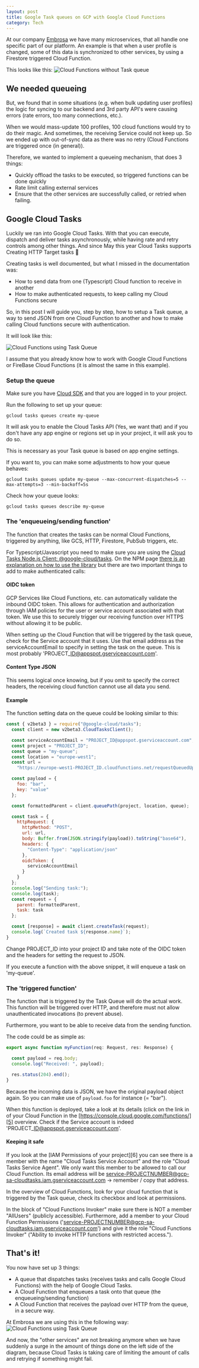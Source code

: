 ```yaml
---
layout: post
title: Google Task queues on GCP with Google Cloud Functions
category: Tech
---
```


At our company [Embrosa](https://www.embrosa.com) we have many microservices, that all handle one specific part of our platform. An example is that when a user profile is changed, some of this data is synchronized to other services, by using a Firestore triggered Cloud Function.

This looks like this:
![Cloud Functions without Task queue](/img/cfs-no-queue.png)

## We needed queueing
But, we found that in some situations (e.g. when bulk updating user profiles) the logic for syncing to our backend and 3rd party API's were causing errors (rate errors, too many connections, etc.).

When we would mass-update 100 profiles, 100 cloud functions would try to do their magic. And sometimes, the receiving
Service could not keep up. So we ended up with out-of-sync data as there was no retry (Cloud Functions are triggered once (in general)).

Therefore, we wanted to implement a queueing mechanism, that does 3 things:
* Quickly offload the tasks to be executed, so triggered functions can be done quickly
* Rate limit calling external services
* Ensure that the other services are successfully called, or retried when failing.

## Google Cloud Tasks
Luckily we ran into Google Cloud Tasks. With that you can execute, dispatch and deliver tasks asynchronously, while having rate and retry controls among other things. And since May this year Cloud Tasks supports Creating HTTP Target tasks 🎉

Creating tasks is well documented, but what I missed in the documentation was:
* How to send data from one (Typescript) Cloud function to receive in another
* How to make authenticated requests, to keep calling my Cloud Functions secure

So, in this post I will guide you, step by step, how to setup a Task queue, a way to send JSON from one Cloud Function to another and how to make calling Cloud functions secure with authentication.

It will look like this:

![Cloud Functions using Task Queue](/img/cfs-with-cloud-tasks.png)

I assume that you already know how to work with Google Cloud Functions or FireBase Cloud Functions (it is almost the same in this example).

### Setup the queue
Make sure you have [Cloud SDK][1] and that you are logged in to your project.

Run the following to set up your queue:
```
gcloud tasks queues create my-queue
```

It will ask you to enable the Cloud Tasks API (Yes, we want that) and if you don't have any app engine or regions set up in your project, it will ask you to do so.

This is necessary as your Task queue is based on app engine settings.

If you want to, you can make some adjustments to how your queue behaves:

```
gcloud tasks queues update my-queue --max-concurrent-dispatches=5 --max-attempts=3 --min-backoff=5s
```

Check how your queue looks:
```
gcloud tasks queues describe my-queue
```

### The 'enqueueing/sending function'
The function that creates the tasks can be normal Cloud Functions, triggered by anything, like GCS, HTTP, Firestore, PubSub triggers, etc.

For Typescript/Javascript you need to make sure you are using the [Cloud Tasks Node.js Client: @google-cloud/tasks][2]. On the NPM page [there is an explanation on how to use the library][3] but there are two important things to add to make authenticated calls:

#### OIDC token
GCP Services like Cloud Functions, etc. can automatically validate the inbound OIDC token. This allows for authentication and authorization through IAM policies for the user or service account associated with that token. We use this to securely trigger our receiving function over HTTPS without allowing it to be public.

When setting up the Cloud Function that will be triggered by the task queue, check for the Service account that it uses. Use that email address as the serviceAccountEmail to specify in setting the task on the queue. This is most probably 'PROJECT\_ID@appspot.gserviceaccount.com'.

#### Content Type JSON
This seems logical once knowing, but if you omit to specify the correct headers, the receiving cloud function cannot use all data you send.

#### Example
The function setting data on the queue could be looking similar to this:

```javascript
const { v2beta3 } = require("@google-cloud/tasks");
  const client = new v2beta3.CloudTasksClient();

  const serviceAccountEmail = "PROJECT_ID@appspot.gserviceaccount.com";
  const project = "PROJECT_ID";
  const queue = "my-queue";
  const location = "europe-west1";
  const url =
    "https://europe-west1-PROJECT_ID.cloudfunctions.net/requestQueuedUpdateBackend";

  const payload = {
    foo: "bar",
    key: "value"
  };

  const formattedParent = client.queuePath(project, location, queue);

  const task = {
    httpRequest: {
      httpMethod: "POST",
      url: url,
      body: Buffer.from(JSON.stringify(payload)).toString("base64"),
      headers: {
        "Content-Type": "application/json"
      },
      oidcToken: {
        serviceAccountEmail
      }
    }
  };
  console.log("Sending task:");
  console.log(task);
  const request = {
    parent: formattedParent,
    task: task
  };

  const [response] = await client.createTask(request);
  console.log(`Created task ${response.name}`);
}
```

Change PROJECT\_ID into your project ID and take note of the OIDC token and the headers for setting the request to JSON. 

If you execute a function with the above snippet, it will enqueue a task on 'my-queue'.

### The 'triggered function'
The function that is triggered by the Task Queue will do the actual work. This function will be triggered over HTTP, and therefore must not allow unauthenticated invocations (to prevent abuse).

Furthermore, you want to be able to receive data from the sending function.

The code could be as simple as:

```javascript
export async function myFunction(req: Request, res: Response) {

  const payload = req.body;
  console.log("Received: ", payload);

  res.status(204).end();
}
```

Because the incoming data is JSON, we have the original payload object again. So you can make use of `payload.foo` for instance (= "bar").

When this function is deployed, take a look at its details (click on the link in of your Cloud Function in the [https://console.cloud.google.com/functions/][5] overview. Check if the Service account is indeed 'PROJECT\_ID@appspot.gserviceaccount.com'.

#### Keeping it safe
If you look at the [IAM Permissions of your project][6] you can see there is a member with the name "Cloud Tasks Service Account" and the role "Cloud Tasks Service Agent". We only want this member to be allowed to call our Cloud Function. Its email address will be service-PROJECTNUMBER@gcp-sa-cloudtasks.iam.gserviceaccount.com	→ remember / copy that address.

In the overview of Cloud Functions, look for your cloud function that is triggered by the Task queue, check its checkbox and look at permissions.

In the block of "Cloud Functions Invoker" make sure there is NOT a member "AllUsers" (publicly accessible). Furthermore, add a member to your Cloud Function Permissions ('service-PROJECTNUMBER@gcp-sa-cloudtasks.iam.gserviceaccount.com') and give it the role "Cloud Functions Invoker" ("Ability to invoke HTTP functions with restricted access.").

## That's it!
You now have set up 3 things:
* A queue that dispatches tasks (receives tasks and calls Google Cloud Functions) with the help of Google Cloud Tasks.
* A Cloud Function that enqueues a task onto that queue (the enqueueing/sending function)
* A Cloud Function that receives the payload over HTTP from the queue, in a secure way.

At Embrosa we are using this in the following way:
![Cloud Functions using Task Queue](/img/cfs-with-cloud-tasks-full-solution.png)

And now, the "other services" are not breaking anymore when we have suddenly a surge in the amount of things done on the left side of the diagram, because Cloud Tasks is taking care of limiting the amount of calls and retrying if something might fail.

[1]:	https://cloud.google.com/sdk/docs/initializing
[2]:	https://www.npmjs.com/package/@google-cloud/tasks
[3]:	https://www.npmjs.com/package/@google-cloud/tasks#using-the-client-library
[4]:	https://console.cloud.google.com/functions/
[5]:	https://console.cloud.google.com/iam-admin/iam

